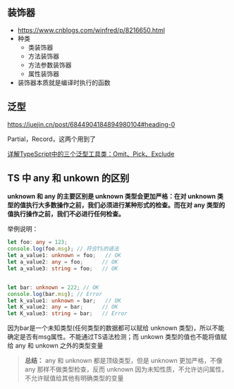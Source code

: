 ## 装饰器

* https://www.cnblogs.com/winfred/p/8216650.html
* 种类
  * 类装饰器
  * 方法装饰器
  * 方法参数装饰器
  * 属性装饰器
* 装饰器本质就是编译时执行的函数

## 泛型

https://juejin.cn/post/6844904184894980104#heading-0

Partial，Record，这两个用到了

[详解TypeScript中的三个泛型工具类：Omit、Pick、Exclude](https://github.com/FE-wuhao/TrivialKnowledge/issues/13)

## TS 中 any 和 unkown 的区别

**unknown 和 any 的主要区别是 unknown 类型会更加严格：在对 unknown 类型的值执行大多数操作之前，我们必须进行某种形式的检查。而在对 any 类型的值执行操作之前，我们不必进行任何检查。**

举例说明：

```ts
let foo: any = 123;
console.log(foo.msg); // 符合TS的语法
let a_value1: unknown = foo;   // OK
let a_value2: any = foo;      // OK
let a_value3: string = foo;   // OK


let bar: unknown = 222; // OK 
console.log(bar.msg); // Error
let k_value1: unknown = bar;   // OK
let K_value2: any = bar;      // OK
let K_value3: string = bar;   // Error
```

因为bar是一个未知类型(任何类型的数据都可以赋给 unknown 类型)，所以不能确定是否有msg属性。不能通过TS语法检测；而 unkown 类型的值也不能将值赋给 any 和 unkown 之外的类型变量

> **总结：** any 和 unknown 都是顶级类型，但是 unknown 更加严格，不像 any 那样不做类型检查，反而 unknown 因为未知性质，不允许访问属性，不允许赋值给其他有明确类型的变量
